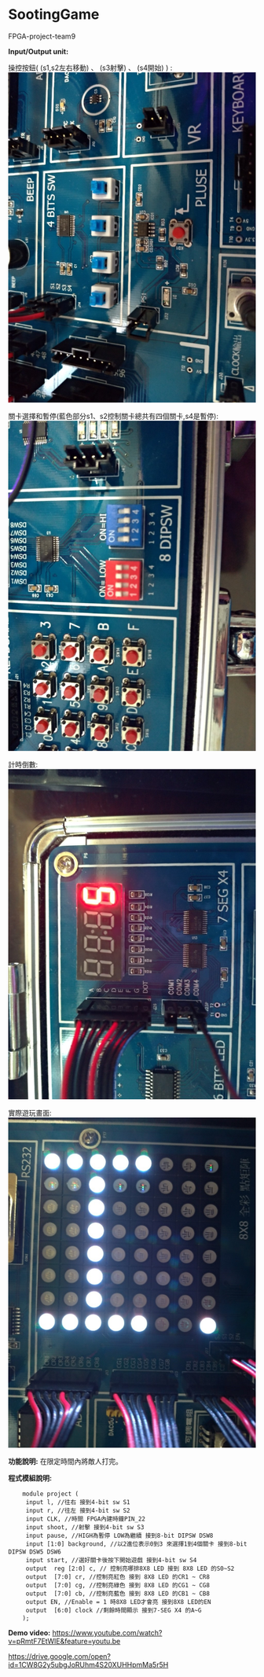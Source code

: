 # SootingGame
FPGA-project-team9
        
**Input/Output unit:**

操控按鈕( (s1,s2左右移動) 、 (s3射擊) 、 (s4開始) ) :
![image](https://github.com/yzxjyzxj52/SootingGame/blob/master/202016_200106_0004.jpg)

關卡選擇和暫停(藍色部分s1、s2控制關卡總共有四個關卡,s4是暫停):
![image](https://github.com/yzxjyzxj52/SootingGame/blob/master/202016_200106_0003.jpg)

計時倒數:
![image](https://github.com/yzxjyzxj52/SootingGame/blob/master/202016_200106_0002.jpg)

實際遊玩畫面:
![image](https://github.com/yzxjyzxj52/SootingGame/blob/master/202016_200106_0001.jpg)

**功能說明:**
  在限定時間內將敵人打完。
  
**程式模組說明:**

        module project (
         input l, //往右 接到4-bit sw S1 
         input r, //往左 接到4-bit sw S2 
         input CLK, //時間 FPGA內建時鐘PIN_22
         input shoot, //射擊 接到4-bit sw S3
         input pause, //HIGH為暫停 LOW為繼續 接到8-bit DIPSW DSW8
         input [1:0] background, //以2進位表示0到3 來選擇1到4個關卡 接到8-bit DIPSW DSW5 DSW6
         input start, //選好關卡後按下開始遊戲 接到4-bit sw S4 
         output  reg [2:0] c, // 控制亮哪排8X8 LED 接到 8X8 LED 的S0~S2         
         output  [7:0] cr, //控制亮紅色 接到 8X8 LED 的CR1 ~ CR8
         output  [7:0] cg, //控制亮綠色 接到 8X8 LED 的CG1 ~ CG8
         output  [7:0] cb, //控制亮藍色 接到 8X8 LED 的CB1 ~ CB8
         output EN, //Enable = 1 時8X8 LED才會亮 接到8X8 LED的EN
         output  [6:0] clock //剩餘時間顯示 接到7-SEG X4 的A~G
        );

**Demo video:**
https://www.youtube.com/watch?v=pRmtF7EtWlE&feature=youtu.be




https://drive.google.com/open?id=1CW8G2y5ubgJoRUhm4S20XUHHpmMa5r5H
